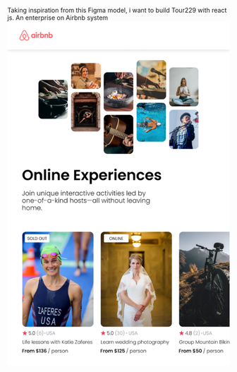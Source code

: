 Taking inspiration from this Figma model, i want to build Tour229 with react js. An enterprise on Airbnb system ![Le fima pour le site à réaliser en react](./AirBnb.png)